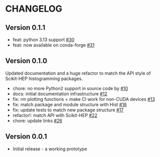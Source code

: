 # CHANGELOG

## Version 0.1.1

- feat: python 3.13 support [#30][]
- feat: now available on conda-forge [#31][]

[#31]: https://github.com/scikit-hep/cuda-histogram/pull/31
[#30]: https://github.com/scikit-hep/cuda-histogram/pull/30

## Version 0.1.0

Updated documentation and a huge refactor to match the API style of Scikit-HEP
histogramming packages.

- chore: no more Python2 support in source code by [#10][]
- docs: initial documentation infrastructure [#12][]
- fix: rm plotting functions + make CI work for non-CUDA devices [#13][]
- fix: match package and module structure with Hist [#16][]
- fix: update tests to match new package structure [#17][]
- refactor!: match API with Scikit-HEP [#22][]
- chore: update links [#26][]

[#26]: https://github.com/scikit-hep/cuda-histogram/pull/26
[#22]: https://github.com/scikit-hep/cuda-histogram/pull/22
[#17]: https://github.com/scikit-hep/cuda-histogram/pull/17
[#16]: https://github.com/scikit-hep/cuda-histogram/pull/16
[#13]: https://github.com/scikit-hep/cuda-histogram/pull/13
[#12]: https://github.com/scikit-hep/cuda-histogram/pull/12
[#10]: https://github.com/scikit-hep/cuda-histogram/pull/10

## Version 0.0.1

- Initial release - a working prototype
